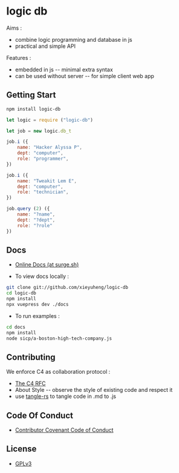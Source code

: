 # logic db

Aims :
- combine logic programming and database in js
- practical and simple API

Features :
- embedded in js -- minimal extra syntax
- can be used without server -- for simple client web app

## Getting Start

```bash
npm install logic-db
```

```js
let logic = require ("logic-db")

let job = new logic.db_t

job.i ({
    name: "Hacker Alyssa P",
    dept: "computer",
    role: "programmer",
})

job.i ({
    name: "Tweakit Lem E",
    dept: "computer",
    role: "technician",
})

job.query (2) ({
    name: "?name",
    dept: "?dept",
    role: "?role"
})
```

## Docs

- [Online Docs (at surge.sh)](https://logic-db.surge.sh)

- To view docs locally :

```bash
git clone git://github.com/xieyuheng/logic-db
cd logic-db
npm install
npx vuepress dev ./docs
```

- To run examples :

```bash
cd docs
npm install
node sicp/a-boston-high-tech-company.js
```

## Contributing

We enforce C4 as collaboration protocol :
- [The C4 RFC](https://rfc.zeromq.org/spec:42/C4)
- About Style -- observe the style of existing code and respect it
- use [tangle-rs](https://github.com/xieyuheng/tangle-rs) to tangle code in .md to .js

## Code Of Conduct

- [Contributor Covenant Code of Conduct](CODE-OF-CONDUCT.md)

## License

- [GPLv3](LICENSE)
